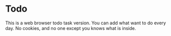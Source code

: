 # Todo

This is a web browser todo task version.
You can add what want to do every day.
No cookies, and no one except you knows what is inside.
